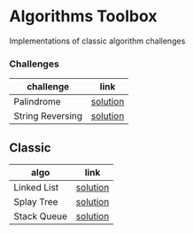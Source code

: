 # Algorithms Toolbox 
  
Implementations of classic algorithm challenges

### Challenges

| challenge | link | 
|---|---|
| Palindrome |  [solution](challenges/palindrome) |
| String Reversing |  [solution](challenges/string-reversing) |


## Classic

| algo | link | 
|---|---|
| Linked List |  [solution](classic/singly-linked-list) |
| Splay Tree |  [solution](classic/splay-tree) |
| Stack Queue |  [solution](classic/stack) |
